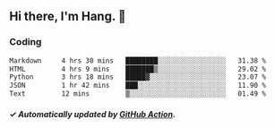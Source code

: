 ## Hi there, I'm Hang. 👋

### Coding

<!--START_SECTION:waka-->

```txt
Markdown     4 hrs 30 mins   ████████░░░░░░░░░░░░░░░░░   31.38 %
HTML         4 hrs 9 mins    ███████▒░░░░░░░░░░░░░░░░░   29.02 %
Python       3 hrs 18 mins   █████▓░░░░░░░░░░░░░░░░░░░   23.07 %
JSON         1 hr 42 mins    ███░░░░░░░░░░░░░░░░░░░░░░   11.90 %
Text         12 mins         ▒░░░░░░░░░░░░░░░░░░░░░░░░   01.49 %
```

<!--END_SECTION:waka-->

##### ✓ Automatically updated by [GitHub Action](https://github.com/huhuhang/huhuhang/actions).
